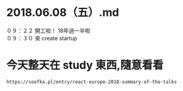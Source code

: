 # 2018.06.08（五）.md

０９：２２ 開工啦！ 18年過一半啦  
０９：３０ 來 create startup  
# 今天整天在 study 東西,隨意看看
```
https://soofka.pl/entry/react-europe-2018-summary-of-the-talks
```
